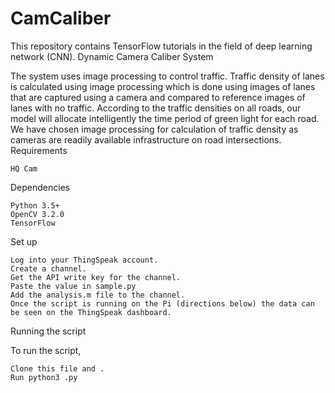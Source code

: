 # CamCaliber
This repository contains TensorFlow tutorials in the field of deep learning network (CNN).
Dynamic Camera Caliber System

The system uses image processing to control traffic. Traffic density of lanes is calculated using image processing which is done using images of lanes that are captured using a camera and compared to reference images of lanes with no traffic. According to the traffic densities on all roads, our model will allocate intelligently the time period of green light for each road. We have chosen image processing for calculation of traffic density as cameras are readily available infrastructure on road intersections.
Requirements

    HQ Cam
    

Dependencies

    Python 3.5+
    OpenCV 3.2.0
    TensorFlow

Set up

    Log into your ThingSpeak account.
    Create a channel.
    Get the API write key for the channel.
    Paste the value in sample.py
    Add the analysis.m file to the channel.
    Once the script is running on the Pi (directions below) the data can be seen on the ThingSpeak dashboard.

Running the script

To run the script,

    Clone this file and .
    Run python3 .py
